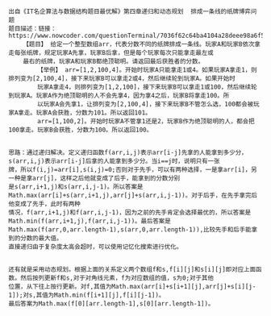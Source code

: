 	出自《IT名企算法与数据结构题目最优解》第四章递归和动态规划  排成一条线的纸牌博弈问题
	题目描述：链接：https://www.nowcoder.com/questionTerminal/7036f62c64ba4104a28deee98a6f53f6
		【题目】 给定一个整型数组arr，代表分数不同的纸牌排成一条线。玩家A和玩家B依次拿走每张纸牌，规定玩家A先拿，玩家B后拿，但是每个玩家每次只能拿走最左或
		最右的纸牌，玩家A和玩家B都绝顶聪明。请返回最后获胜者的分数。
    		【举例】 arr=[1,2,100,4]。开始时玩家A只能拿走1或4。如果玩家A拿走1，则排列变为[2,100,4]，接下来玩家B可以拿走2或4，然后继续轮到玩家A。如果开始时
    		玩家A拿走4，则排列变为[1,2,100]，接下来玩家B可以拿走1或100，然后继续轮到玩家A。玩家A作为绝顶聪明的人不会先拿4，因为拿4之后，玩家B将拿走100。所
    		以玩家A会先拿1，让排列变为[2,100,4]，接下来玩家B不管怎么选，100都会被玩家A拿走。玩家A会获胜，分数为101。所以返回101。
    		arr=[1,100,2]。开始时玩家A不管拿1还是2，玩家B作为绝顶聪明的人，都会把100拿走。玩家B会获胜，分数为100。所以返回100。
		

	思路：通过递归解决。定义递归函数f(arr,i,j)表示arr[i-j]先拿的人能拿到多少分，s(arr,i,j)表示arr[i-j]后拿的人能拿到多少分。当i==j时，说明只有一张
	牌，所以f(i,j)=arr[i],s(i,j)=0;否则对于先手，可以有两种选择，一是拿arr[i]，另一种是拿arr[j]，这样之后他就变成了后手，能拿到的分数分别
	是s(arr,i+1,j)和s(arr,i,j-1)。所以答案是Math.max(arr[i]+s(arr,i+1,j),arr[j]+s(arr,i,j-1))。对于后手，在先手拿完后他变成了先手，此时有两种
	情况，f(arr,i+1,j)和f(arr,i,j-1)，因为之前的先手肯定会选择最优的，所以答案是Math.min(f(arr,i+1,j),f(arr,i,j-1))。最后答案是
	Math.max(f(arr,0,arr.length-1),s(arr,0,arr.length-1)),比较先手和后手能拿到的分数的最大值。
	直接递归由于复杂度太高会超时，可以使用记忆化搜索进行优化。
	
	
	还有就是采用动态规划。根据上面的关系定义两个数组f和s,f[i][j]和s[i][j]即对应上面函数。然后按列更新f和s,对于对角线元素，f为对应数组的值，s为0;对于其他
	位置，从下往上按行更新。对f,其值为Math.max(arr[i]+s[i+1][j],arr[j]+s[i][j-1]);对s,其值为Math.min(f[i+1][j],f[i][j-1])。
	最后答案为Math.max(f[0][arr.length-1],s[0][arr.length-1])。
	